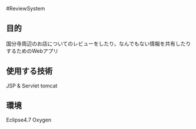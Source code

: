 #ReviewSystem
## 目的
国分寺周辺のお店についてのレビューをしたり，なんでもない情報を共有したりするためのWebアプリ


## 使用する技術
JSP & Servlet
tomcat

## 環境
Eclipse4.7 Oxygen
